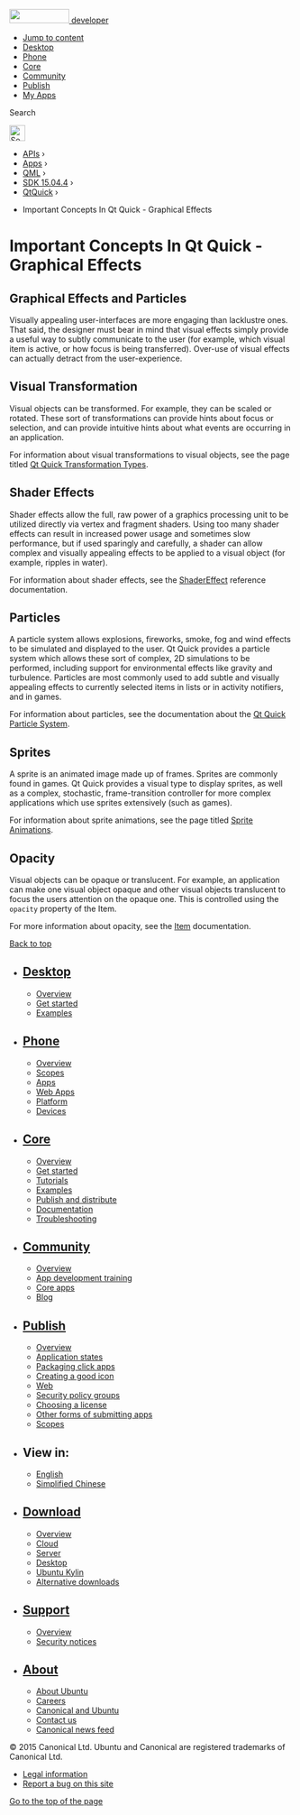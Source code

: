 <a href="https://developer.ubuntu.com/" class="logo-ubuntu"><img src="https://developer.ubuntu.com/assets/sites/ubuntu/latest/u/img/logos/logo-ubuntu-orange.svg" width="106" height="25" /> <span>developer</span></a>

-   [Jump to content](index.html#main-content)
-   [Desktop](https://developer.ubuntu.com/en/desktop/)
-   [Phone](https://developer.ubuntu.com/en/phone/)
-   [Core](https://developer.ubuntu.com/core)
-   [Community](https://developer.ubuntu.com/en/community/)
-   [Publish](https://developer.ubuntu.com/en/publish/)
-   [My Apps](https://myapps.developer.ubuntu.com/)

Search

<img src="https://developer.ubuntu.com/assets/sites/ubuntu/latest/u/img/search-white.svg" alt="Search" height="28" />

-   [APIs](../../../../index.html) ›
-   [Apps](../../../index.html) ›
-   [QML](../../index.html) ›
-   <a href="../index.html" class="sub-nav-item">SDK 15.04.4</a> ›
-   <a href="../QtQuick/index.html" class="sub-nav-item">QtQuick</a> ›

<!-- -->

-   Important Concepts In Qt Quick - Graphical Effects

Important Concepts In Qt Quick - Graphical Effects
==================================================

<span class="subtitle"></span>
<span id="details"></span> <span id="graphical-effects-and-particles"></span>
Graphical Effects and Particles
-------------------------------

Visually appealing user-interfaces are more engaging than lacklustre ones. That said, the designer must bear in mind that visual effects simply provide a useful way to subtly communicate to the user (for example, which visual item is active, or how focus is being transferred). Over-use of visual effects can actually detract from the user-experience.

<span id="visual-transformation"></span>
Visual Transformation
---------------------

Visual objects can be transformed. For example, they can be scaled or rotated. These sort of transformations can provide hints about focus or selection, and can provide intuitive hints about what events are occurring in an application.

For information about visual transformations to visual objects, see the page titled [Qt Quick Transformation Types](../QtQuick.qtquick-effects-transformations/index.html).

<span id="shader-effects"></span>
Shader Effects
--------------

Shader effects allow the full, raw power of a graphics processing unit to be utilized directly via vertex and fragment shaders. Using too many shader effects can result in increased power usage and sometimes slow performance, but if used sparingly and carefully, a shader can allow complex and visually appealing effects to be applied to a visual object (for example, ripples in water).

For information about shader effects, see the [ShaderEffect](../QtQuick.ShaderEffect/index.html) reference documentation.

<span id="particles"></span>
Particles
---------

A particle system allows explosions, fireworks, smoke, fog and wind effects to be simulated and displayed to the user. Qt Quick provides a particle system which allows these sort of complex, 2D simulations to be performed, including support for environmental effects like gravity and turbulence. Particles are most commonly used to add subtle and visually appealing effects to currently selected items in lists or in activity notifiers, and in games.

For information about particles, see the documentation about the [Qt Quick Particle System](../QtQuick.qtquick-effects-particles/index.html).

<span id="sprites"></span>
Sprites
-------

A sprite is an animated image made up of frames. Sprites are commonly found in games. Qt Quick provides a visual type to display sprites, as well as a complex, stochastic, frame-transition controller for more complex applications which use sprites extensively (such as games).

For information about sprite animations, see the page titled [Sprite Animations](../QtQuick.qtquick-effects-sprites/index.html).

<span id="opacity"></span>
Opacity
-------

Visual objects can be opaque or translucent. For example, an application can make one visual object opaque and other visual objects translucent to focus the users attention on the opaque one. This is controlled using the `opacity` property of the Item.

For more information about opacity, see the [Item](../QtQuick.Item/index.html) documentation.

[Back to top](index.html#)

-   [Desktop](https://developer.ubuntu.com/en/desktop/)
    ---------------------------------------------------

    -   [Overview](https://developer.ubuntu.com/en/desktop/)
    -   [Get started](http://snapcraft.io/?utm_source=developer.ubuntu.com&utm_medium=devportal&utm_term=snaps%20snapcraft%20desktop&utm_content=menu&utm_campaign=duc_snappers)
    -   [Examples](https://github.com/ubuntu/snappy-playpen)

-   [Phone](https://developer.ubuntu.com/en/phone/)
    -----------------------------------------------

    -   [Overview](https://developer.ubuntu.com/en/phone/)
    -   [Scopes](https://developer.ubuntu.com/en/phone/scopes/)
    -   [Apps](https://developer.ubuntu.com/en/phone/apps/)
    -   [Web Apps](https://developer.ubuntu.com/en/phone/web/)
    -   [Platform](https://developer.ubuntu.com/en/phone/platform/)
    -   [Devices](https://developer.ubuntu.com/en/phone/devices/)

-   [Core](https://developer.ubuntu.com/core)
    -----------------------------------------

    -   [Overview](https://developer.ubuntu.com/core)
    -   [Get started](https://developer.ubuntu.com/core/get-started)
    -   [Tutorials](https://developer.ubuntu.com/core/tutorials)
    -   [Examples](https://developer.ubuntu.com/core/examples)
    -   [Publish and distribute](https://developer.ubuntu.com/core/publish-and-distribute)
    -   [Documentation](https://developer.ubuntu.com/core/documentation)
    -   [Troubleshooting](https://developer.ubuntu.com/core/troubleshooting)

-   [Community](https://developer.ubuntu.com/en/community/)
    -------------------------------------------------------

    -   [Overview](https://developer.ubuntu.com/en/community/)
    -   [App development training](https://developer.ubuntu.com/en/community/training/)
    -   [Core apps](https://developer.ubuntu.com/en/community/core-apps/)
    -   [Blog](https://developer.ubuntu.com/en/community/blog/)

-   [Publish](https://developer.ubuntu.com/en/publish/)
    ---------------------------------------------------

    -   [Overview](https://developer.ubuntu.com/en/publish/)
    -   [Application states](https://developer.ubuntu.com/en/publish/application-states/)
    -   [Packaging click apps](https://developer.ubuntu.com/en/publish/packaging-click-apps/)
    -   [Creating a good icon](https://developer.ubuntu.com/en/publish/creating-a-good-icon/)
    -   [Web](https://developer.ubuntu.com/en/publish/web/)
    -   [Security policy groups](https://developer.ubuntu.com/en/publish/security-policy-groups/)
    -   [Choosing a license](https://developer.ubuntu.com/en/publish/choosing-a-license/)
    -   [Other forms of submitting apps](https://developer.ubuntu.com/en/publish/other-forms-of-submitting-apps/)
    -   [Scopes](https://developer.ubuntu.com/en/publish/scopes/)

-   View in:
    --------

    -   [English](index.html "Change to language: English")
    -   [Simplified Chinese](index.html "Change to language: Simplified Chinese")

-   [Download](http://ubuntu.com/download/)
    ---------------------------------------

    -   [Overview](http://ubuntu.com/download)
    -   [Cloud](http://ubuntu.com/download/cloud)
    -   [Server](http://ubuntu.com/download/server)
    -   [Desktop](http://ubuntu.com/download/desktop)
    -   [Ubuntu Kylin](http://ubuntu.com/download/ubuntu-kylin)
    -   [Alternative downloads](http://ubuntu.com/download/alternative-downloads)

-   [Support](http://ubuntu.com/support/)
    -------------------------------------

    -   [Overview](http://ubuntu.com/support)
    -   [Security notices](http://www.ubuntu.com/usn/)

-   [About](http://ubuntu.com/about/)
    ---------------------------------

    -   [About Ubuntu](http://ubuntu.com/about/about-ubuntu)
    -   [Careers](http://www.canonical.com/careers)
    -   [Canonical and Ubuntu](http://ubuntu.com/about/canonical-and-ubuntu)
    -   [Contact us](http://ubuntu.com/about/contact-us)
    -   [Canonical news feed](http://insights.ubuntu.com/feed/)

© 2015 Canonical Ltd. Ubuntu and Canonical are registered trademarks of Canonical Ltd.

-   [Legal information](http://www.ubuntu.com/legal)
-   [Report a bug on this site](https://bugs.launchpad.net/developer-ubuntu-com/)

<span class="accessibility-aid">[Go to the top of the page](index.html#)</span>
